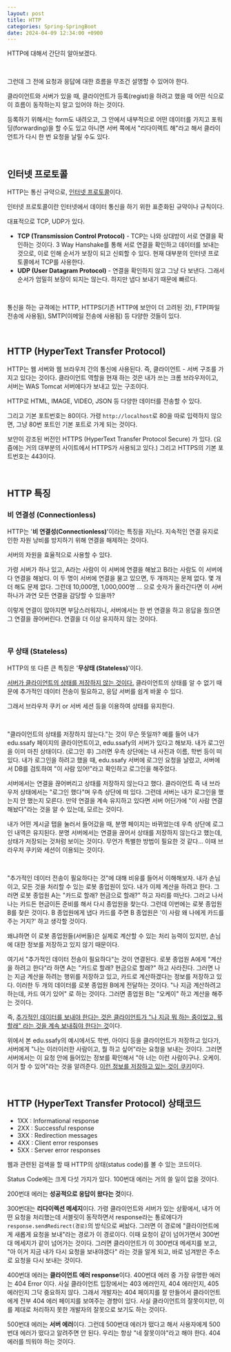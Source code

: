 ```yaml
---
layout: post
title: HTTP
categories: Spring-SpringBoot
date: 2024-04-09 12:34:00 +0900
---
```

HTTP에 대해서 간단히 알아보겠다.

<br>

그런데 그 전에 요청과 응답에 대한 흐름을 무조건 설명할 수 있어야 한다.

클라이언트와 서버가 있을 때, 클라이언트가 등록(regist)을 하려고 했을 때 어떤 식으로 이 흐름이 동작하는지 알고 있어야 하는 것이다.

등록하기 위해서는 form도 내려오고, 그 안에서 내부적으로 어떤 데이터를 가지고 포워딩(forwarding)을 할 수도 있고 아니면 서버 쪽에서 "리다이렉트 해"라고 해서 클라이언트가 다시 한 번 요청을 날릴 수도 있다.

<br>

## 인터넷 프로토콜

HTTP는 통신 규약으로, <u>인터넷 프로토콜</u>이다. 

인터넷 프로토콜이란 인터넷에서 데이터 통신을 하기 위한 표준화된 규약이나 규칙이다.

대표적으로 TCP, UDP가 있다.

* <b>TCP (Transmission Control Protocol)</b> - TCP는 나와 상대방이 서로 연결을 확인하는 것이다. 3 Way Hanshake를 통해 서로 연결을 확인하고 데이터를 보내는 것으로, 이로 인해 순서가 보장이 되고 신뢰할 수 있다. 현재 대부분의 인터넷 프로토콜에서 TCP를 사용한다.
* <b>UDP (User Datagram Protocol)</b> - 연결을 확인하지 않고 그냥 다 보낸다. 그래서 순서가 엄밀히 보장이 되지는 않는다. 하지만 냅다 보내기 때문에 빠르다.

<br>

통신을 하는 규격에는 HTTP, HTTPS(기존 HTTP에 보안이 더 고려된 것), FTP(파일 전송에 사용됨), SMTP(이메일 전송에 사용됨) 등 다양한 것들이 있다.

<br>

## HTTP (HyperText Transfer Protocol)

HTTP는 웹 서버와 웹 브라우저 간의 통신에 사용된다. 즉, 클라이언트 - 서버 구조를 가지고 있다는 것이다. 클라이언트 역할을 현재 하는 것은 내가 쓰는 크롬 브라우저이고, 서버는 WAS Tomcat 서버에다가 보내고 있는 구조이다.

HTTP로 HTML, IMAGE, VIDEO, JSON 등 다양한 데이터를 전송할 수 있다.

그리고 기본 포트번호는 80이다. 가령 ```http://localhost```로 80을 따로 입력하지 않으면, 그냥 80번 포트인 기본 포트로 가게 되는 것이다.

보안이 강조된 버전인 HTTPS (HyperText Transfer Protocol Secure) 가 있다. (요즘에는 거의 대부분의 사이트에서 HTTPS가 사용되고 있다.) 그리고 HTTPS의 기본 포트번호는 443이다.

<br>

## HTTP 특징

### 비 연결성 (Connectionless)

HTTP는 '<b>비 연결성(Connectionless)</b>'이라는 특징을 지닌다. 지속적인 연결 유지로 인한 자원 낭비를 방지하기 위해 연결을 해제하는 것이다. 

서버의 자원을 효율적으로 사용할 수 있다.

가령 서버가 하나 있고, A라는 사람이 이 서버에 연결을 해놨고 B라는 사람도 이 서버에다 연결을 해놨다. 이 두 명이 서버에 연결을 물고 있으면, 두 개까지는 문제 없다. 몇 개 더 해도 문제 없다. 그런데 10,000명, 1,000,000명 ... 으로 숫자가 올라간다면 이 서버 하나가 과연 모든 연결을 감당할 수 있을까?

이렇게 연결이 많아지면 부담스러워지니, 서버에서는 한 번 연결을 하고 응답을 줬으면 그 연결을 끊어버린다. 연결을 더 이상 유지하지 않는 것이다.

<br>

### 무 상태 (Stateless)

HTTP의 또 다른 큰 특징은 '<b>무상태 (Stateless)</b>'이다.

<u>서버가 클라이언트의 상태를 저장하지 않는 것이다.</u> 클라이언트의 상태를 알 수 없기 때문에 추가적인 데이터 전송이 필요하고, 응답 서버를 쉽게 바꿀 수 있다. 

그래서 브라우저 쿠키 or 서버 세션 등을 이용하여 상태를 유지한다.

<br>

"클라이언트의 상태를 저장하지 않는다."는 것이 무슨 뜻일까? 예를 들어 내가 edu.ssafy 페이지의 클라이언트이고, edu.ssafy의 서버가 있다고 해보자. 내가 로그인을 이미 마친 상태이다. (로그인 후) 그러면 우측 상단에는 내 사진과 이름, 학번 등이 떠 있다. 내가 로그인을 하려고 했을 때, edu.ssafy 서버에 로그인 요청을 날렸고, 서버에서 DB를 검토하여 "이 사람 있어!"라고 확인하고 로그인을 해주었다.

서버에서는 연결을 끊어버리고 상태를 저장하지 않는다고 했다. 클라이언트 즉 내 브라우저 상태에서는 "로그인 했다"며 우측 상단에 떠 있다. 그런데 서버는 내가 로그인을 했는지 안 했는지 모른다. 만약 연결을 계속 유지하고 있다면 서버 어딘가에 "이 사람 연결 해놨다"라는 것을 알 수 있는데, 모르는 것이다.

내가 어떤 게시글 탭을 눌러서 들어갔을 때, 분명 페이지는 바뀌었는데 우측 상단에 로그인 내역은 유지된다. 분명 서버에서는 연결을 끊어서 상태를 저장하지 않는다고 했는데, 상태가 저장되는 것처럼 보이는 것이다. 무언가 특별한 방법이 필요한 것 같다... 이때 브라우저 쿠키와 세션이 이용되는 것이다.

<br>

"추가적인 데이터 전송이 필요하다는 것"에 대해 비유를 들어서 이해해보자. 내가 손님이고, 모든 것을 처리할 수 있는 로봇 종업원이 있다. 내가 이제 계산을 하려고 한다. 그러면 로봇 종업원 A는 "카드로 할래? 현금으로 할래?" 하고 자리를 떠난다. 그러고 나서 나는 카드든 현금이든 준비를 해서 다시 종업원을 찾는다. 그런데 이번에는 로봇 종업원 B를 찾은 것이다. B 종업원에게 냅다 카드를 주면 B 종업원은 '이 사람 왜 나에게 카드를 주는 거지?' 하고 생각할 것이다. 

왜냐하면 이 로봇 종업원들(서버들)은 실제로 계산할 수 있는 처리 능력이 있지만, 손님에 대한 정보를 저장하고 있지 않기 때문이다.

여기서 "추가적인 데이터 전송이 필요하다"는 것이 연결된다. 로봇 종업원 A에게 "계산을 하려고 한다"라 하면 A는 "카드로 할래? 현금으로 할래?" 하고 사라진다. 그러면 나는 지금 계산을 하려는 행위를 저장하고 있고, 카드로 계산하겠다는 정보를 저장하고 있다. 이러한 두 개의 데이터를 로봇 종업원 B에게 전달하는 것이다. "나 지금 계산하려고 하는데, 카드 여기 있어" 로 하는 것이다. 그러면 종업원 B는 "오케이" 하고 계산을 해주는 것이다.

즉, <u>추가적인 데이터를 보내야 한다는 것은 클라이언트가 "나 지금 뭐 하는 중이었고, 뭐 할래" 라는 것을 계속 보내줘야 한다는 것</u>이다.

위에서 본 edu.ssafy의 예시에서도 학번, 아이디 등을 클라이언트가 저장하고 있다가, 서버에게 "나는 이러이러한 사람이고, 뭘 하고 싶어"라는 요청을 보내는 것이다. 그러면 서버에서는 이 요청 안에 들어있는 정보를 확인해서 "아 너는 이런 사람이구나. 오케이. 이거 할 수 있어"라는 것을 알려준다. <u>이런 정보를 저장하고 있는 것이 쿠키</u>이다.

<br>

## HTTP (HyperText Transfer Protocol) 상태코드

* 1XX : Informational response
* 2XX : Successful response
* 3XX : Redirection messages
* 4XX : Client error responses
* 5XX : Server error responses

웹과 관련된 검색을 할 때 HTTP의 상태(status code)를 볼 수 있는 코드이다. 

Status Code에는 크게 다섯 가지가 있다. 100번대 에러는 거의 쓸 일이 없을 것이다.

200번대 에러는 <b>성공적으로 응답이 왔다는 것</b>이다.

300번대는 <b>리다이렉션 메세지</b>이다. 가령 클라이언트와 서버가 있는 상황에서, 내가 어떤 요청을 처리했는데 서블릿이 동작하면서 response라는 통로에다가 ```response.sendRedirect(경로)```의 방식으로 써놨다. 그러면 이 경로에 "클라이언트에게 새롭게 요청을 보내"라는 경로가 이 경로이다. 이때 요청이 같이 넘어가면서 300번대 메세지가 같이 넘어가는 것이다. 그러면 클라이언트가 이 300번대 메세지를 보고, "아 이거 지금 내가 다시 요청을 보내야겠다" 라는 것을 알게 되고, 바로 넘겨받은 주소로 요청을 다시 보내는 것이다.

400번대 에러는 <b>클라이언트 에러 response</b>이다. 400번대 에러 중 가장 유명한 에러는 404 Error 이다. 사실 클라이언트 입장에서는 403 에러인지, 404 에러인지, 405 에러인지 그닥 중요하지 않다. 그래서 개발자는 404 페이지를 잘 만들어서 클라이언트에게 전부 404 에러 페이지를 보여주는 경향이 있다. 사실 클라이언트의 잘못이지만, 이를 제대로 처리하지 못한 개발자의 잘못으로 보기도 하는 것이다.

500번대 에러는 <b>서버 에러</b>이다. 그런데 500번대 에러가 떴다고 해서 사용자에게 500번대 에러가 떴다고 알려주면 안 된다. 우리는 항상 "네 잘못이야"라고 해야 한다. 404 에러를 띄워야 하는 것이다.
